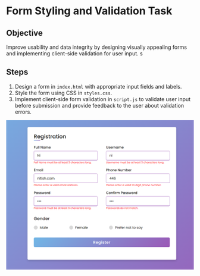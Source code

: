 # Form Styling and Validation Task

## Objective

Improve usability and data integrity by designing visually appealing forms and implementing client-side validation for user input.
s

## Steps

1. Design a form in `index.html` with appropriate input fields and labels.
2. Style the form using CSS in `styles.css`.
3. Implement client-side form validation in `script.js` to validate user input before submission and provide feedback to the user about validation errors.

![Registration From](image.png)
